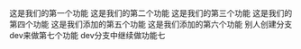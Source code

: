 这是我们的第一个功能
这是我们的第二个功能
这是我们的第三个功能
这是我们的第四个功能
这是我们添加的第五个功能
这是我们添加的第六个功能
别人创建分支dev来做第七个功能
dev分支中继续做功能七



